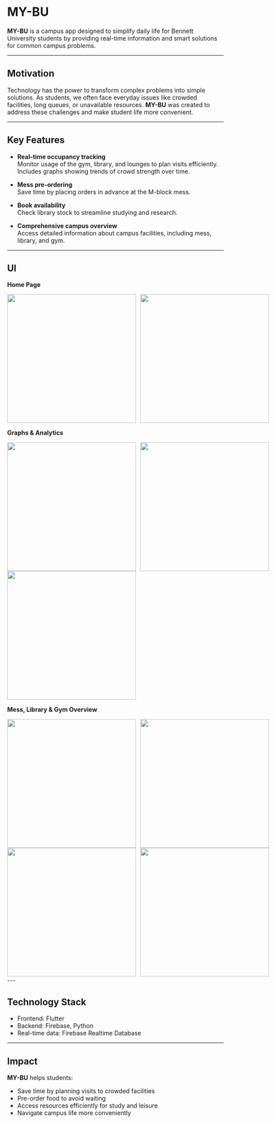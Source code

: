 # MY-BU

**MY-BU** is a campus app designed to simplify daily life for Bennett University students by providing real-time information and smart solutions for common campus problems.

---

## Motivation
Technology has the power to transform complex problems into simple solutions. As students, we often face everyday issues like crowded facilities, long queues, or unavailable resources. **MY-BU** was created to address these challenges and make student life more convenient.

---

## Key Features

- **Real-time occupancy tracking**  
  Monitor usage of the gym, library, and lounges to plan visits efficiently. Includes graphs showing trends of crowd strength over time.

- **Mess pre-ordering**  
  Save time by placing orders in advance at the M-block mess.

- **Book availability**  
  Check library stock to streamline studying and research.

- **Comprehensive campus overview**  
  Access detailed information about campus facilities, including mess, library, and gym.

---

## UI

**Home Page**  
<div style="display: flex; gap: 10px;">
  <img src="https://github.com/Utkarsh-m08/MY-BU/assets/139049170/d70124f1-42b0-4483-b791-0232497b0262" width="300">
  <img src="https://github.com/Utkarsh-m08/MY-BU/assets/139049170/e0b3a4c2-62c3-45ba-a95b-1031e1b40605" width="300">
</div>

**Graphs & Analytics**  
<div style="display: flex; gap: 10px;">
  <img src="https://github.com/Utkarsh-m08/MY-BU/assets/139049170/42e0c971-29e5-40a0-a6b0-d98a6a1d8794" width="300">
  <img src="https://github.com/Utkarsh-m08/MY-BU/assets/139049170/7f2af993-9104-4d8a-96fc-4c3ed3aeea71" width="300">
</div>
<div style="display: flex; gap: 10px;">
  <img src="https://github.com/Utkarsh-m08/MY-BU/assets/139049170/f2425b1a-8c9a-48fa-8579-b3f0de42dd0d" width="300">
</div>

**Mess, Library & Gym Overview**  
<div style="display: flex; gap: 10px;">
  <img src="https://github.com/Utkarsh-m08/MY-BU/assets/139049170/c7e588fb-7277-44b8-af94-9bbf141df168" width="300">
  <img src="https://github.com/Utkarsh-m08/MY-BU/assets/139049170/ca44f35c-d0fc-4acb-beee-feb82e271752" width="300">
</div>
<div style="display: flex; gap: 10px;">
  <img src="https://github.com/Utkarsh-m08/MY-BU/assets/139049170/9a4f6c58-e733-4bba-b111-6df53af2ae29" width="300">
  <img src="https://github.com/Utkarsh-m08/MY-BU/assets/139049170/63e82ef2-6250-47f1-b2ab-3ca727076088" width="300">
</div>
---

## Technology Stack
- Frontend: Flutter   
- Backend: Firebase, Python
- Real-time data: Firebase Realtime Database

---

## Impact
**MY-BU** helps students:  
- Save time by planning visits to crowded facilities  
- Pre-order food to avoid waiting  
- Access resources efficiently for study and leisure  
- Navigate campus life more conveniently
